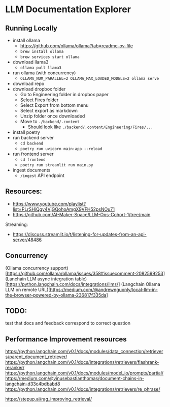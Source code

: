 # LLM Documentation Explorer

## Running Locally

- install ollama
  - https://github.com/ollama/ollama?tab=readme-ov-file
  - `brew install ollama`
  - `brew services start ollama`
- download llama3
  - `ollama pull llama3`
- run ollama (with concurrency)
  - `OLLAMA_NUM_PARALLEL=2 OLLAMA_MAX_LOADED_MODELS=2 ollama serve`
- download repo
- download dropbox folder
  - Go to Engineering folder in dropbox paper
  - Select Fires folder
  - Select Export from bottom menu
  - Select export as markdown
  - Unzip folder once downloaded
  - Move to `./backend/.content`
    - Should look like `./backend/.content/Engineering/Fires/...`
- install poetry
- run backend server
  - `cd backend`
  - `poetry run uvicorn main:app --reload`
- run frontend server
  - `cd frontend`
  - `poetry run streamlit run main.py`
- ingest documents
  - `/ingest` API endpoint

## Resources:
- https://www.youtube.com/playlist?list=PLrSHiQgy4VjGQohoAmgX9VFH52psNOu71
- https://github.com/AI-Maker-Space/LLM-Ops-Cohort-1/tree/main


Streaming:
- https://discuss.streamlit.io/t/listening-for-updates-from-an-api-server/48486


## Concurrency

(Ollama concurrency support)[https://github.com/ollama/ollama/issues/358#issuecomment-2082599253]
(Lanchain LLM async integration table)[https://python.langchain.com/docs/integrations/llms/]
(Langchain Ollama LLM on remote URL)[https://medium.com/@andrewnguonly/local-llm-in-the-browser-powered-by-ollama-236817f335da]

## TODO:
test that docs and feedback correspond to correct question

## Performance Improvement resources
https://python.langchain.com/v0.1/docs/modules/data_connection/retrievers/parent_document_retriever/
https://python.langchain.com/v0.1/docs/integrations/retrievers/flashrank-reranker/
https://python.langchain.com/v0.1/docs/modules/model_io/prompts/partial/
https://medium.com/@vinusebastianthomas/document-chains-in-langchain-d33c4bdbabd8
https://python.langchain.com/v0.1/docs/integrations/retrievers/re_phrase/

https://stepup.ai/rag_improving_retrieval/